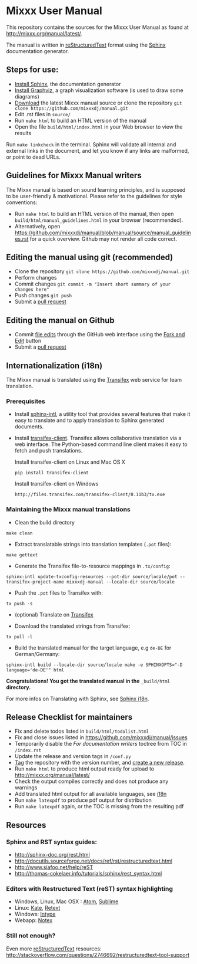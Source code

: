 Mixxx User Manual
=================

This repository contains the sources for the Mixxx User Manual as
found at <http://mixxx.org/manual/latest/>.

The manual is written in [reStructuredText] format using the
[Sphinx] documentation generator.

## Steps for use:

* [Install Sphinx], the documentation generator
* [Install Graphviz], a graph visualization software (is used to draw some diagrams)
* [Download] the latest Mixxx manual source or clone the repository
  `git clone https://github.com/mixxxdj/manual.git`
* Edit .rst files in `source/`
* Run `make html` to build an HTML version of the manual
* Open the file `build/html/index.html` in your Web browser to view the results

Run `make linkcheck` in the terminal. Sphinx will validate all internal and
external links in the document, and let you know if any links are malformed, or
point to dead URLs.

## Guidelines for Mixxx Manual writers

The Mixxx manual is based on sound learning principles, and is supposed to be
user-friendly & motivational. Please refer to the guidelines for style
conventions:

  * Run `make html` to build an HTML version of the manual, then open
    `build/html/manual_guidelines.html` in your browser (recommended).
  * Alternatively, open https://github.com/mixxxdj/manual/blob/manual/source/manual_guidelines.rst
    for a quick overview. Github may not render all code correct.

## Editing the manual using git (recommended)

* Clone the repository `git clone https://github.com/mixxxdj/manual.git`
* Perform changes
* Commit changes `git commit -m "Insert short summary of your changes here"`
* Push changes `git push`
* Submit a [pull request]

## Editing the manual on Github

* Commit [file edits] through the GitHub web interface using the [Fork and Edit]
  button
* Submit a [pull request]

## Internationalization (i18n)

The Mixxx manual is translated using the [Transifex] web service for team translation.

### Prerequisites

* Install [sphinx-intl], a utility tool that provides several features that make it easy to translate and to apply translation to Sphinx generated documents.
* Install [transifex-client]. Transifex allows collaborative translation via a web interface. The Python-based command line client makes it easy to fetch and push translations.

  Install transifex-client on Linux and Mac OS X

  `pip install transifex-client`

  Install transifex-client on Windows

  `http://files.transifex.com/transifex-client/0.11b3/tx.exe`

### Maintaining the Mixxx manual translations

* Clean the build directory

 `make clean`

* Extract translatable strings into translation templates (`.pot` files):

 `make gettext`

* Generate the Transifex file-to-resource mappings in `.tx/config`:

 `sphinx-intl update-txconfig-resources --pot-dir source/locale/pot --transifex-project-name mixxxdj-manual --locale-dir source/locale`

* Push the `.pot` files to Transifex with:

 `tx push -s`

* (optional) Translate on [Transifex]

* Download the translated strings from Transifex:

 `tx pull -l`

* Build the translated manual for the target language, e.g `de-DE` for German/Germany:

 `sphinx-intl build --locale-dir source/locale make -e SPHINXOPTS="-D language='de-DE'" html`


**Congratulations! You got the translated manual in the** `_build/html` **directory.**


For more infos on Translating with Sphinx, see [Sphinx i18n].

## Release Checklist for maintainers

* Fix and delete todos listed in `build/html/todolist.html`
* Fix and close issues listed in https://github.com/mixxxdj/manual/issues
* Temporarily disable the *For documentation writers* toctree from TOC in `/index.rst`
* Update the release and version tags in `/conf.py`
* [Tag] the repository with the version number, and [create a new release].
* Run `make html` to produce html output ready for upload to http://mixxx.org/manual/latest/
* Check the output compiles correctly and does not produce any warnings
* Add translated html output for all available languages, see [i18n]
* Run `make latexpdf` to produce pdf output for distribution
* Run `make latexpdf` again, or the TOC is missing from the resulting pdf

## Resources

### Sphinx and RST syntax guides:

* <http://sphinx-doc.org/rest.html>
* <http://docutils.sourceforge.net/docs/ref/rst/restructuredtext.html>
* <http://www.siafoo.net/help/reST>
* <http://thomas-cokelaer.info/tutorials/sphinx/rest_syntax.html>

### Editors with Restructured Text (reST) syntax highlighting

* Windows, Linux, Mac OSX : [Atom], [Sublime]
* Linux: [Kate], [Retext]
* Windows: [Intype]
* Webapp: [Notex]

### Still not enough?

Even more [reStructuredText] resources:
<http://stackoverflow.com/questions/2746692/restructuredtext-tool-support>

[reStructuredText]: http://docutils.sourceforge.net/rst.html
[Sphinx]: http://sphinx-doc.org
[Install Sphinx]: http://sphinx-doc.org/latest/install.html
[Sphinx i18n]: http://sphinx-doc.org/intl.html
[Install Graphviz]: http://graphviz.org/Download..php
[sphinx-intl]: https://pypi.python.org/pypi/sphinx-intl

[Transifex]: https://www.transifex.com/organization/mixxx-dj-software/dashboard/mixxxdj-manual
[transifex-client]: http://docs.transifex.com/client/setup/
[Atom]: https://atom.io/
[Sublime]: http://www.sublimetext.com
[Kate]: http://kate-editor.org/
[Retext]: http://sourceforge.net/p/retext/
[Intype]: http://inotai.com/intype
[Notex]: https://www.notex.ch/
[Download]: https://github.com/mixxxdj/manual/archive/manual.zip
[file edits]: https://help.github.com/articles/creating-and-editing-files-in-your-repository#editing-a-file
[Fork and Edit]: https://github.com/blog/844-forking-with-the-edit-button
[pull request]: https://help.github.com/articles/creating-a-pull-request
[Tag]: https://github.com/mixxxdj/manual/tags
[create a new release]: https://github.com/mixxxdj/manual/releases/new
[i18n]: #internationalization-\(i18n\)
